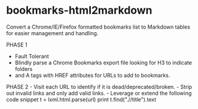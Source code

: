 # bookmarks-html2markdown
Convert a Chrome/IE/Firefox formatted bookmarks list to Markdown tables for easier management and handling.

PHASE 1
  - Fault Tolerant
  - Blindly parse a Chrome Bookmarks export file looking for H3 to indicate folders
  - and A tags with HREF attributes for URLs to add to bookmarks.


PHASE 2
	- Visit each URL to identify if it is dead/deprecated/broken.
	- Strip out invalid links and only add valid links.
	- Leverage or extend the following code snippet
	    t = lxml.html.parse(url)
	    print t.find(".//title").text

